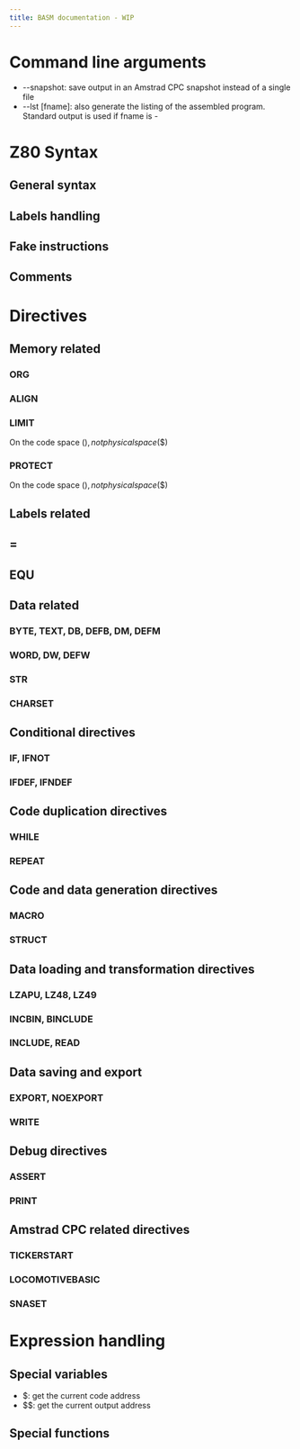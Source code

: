 ```yaml
---
title: BASM documentation - WIP
---
```


# Command line arguments

- --snapshot: save output in an Amstrad CPC snapshot instead of a single file
- --lst [fname]: also generate the listing of the assembled program. Standard output is used if fname is -

# Z80 Syntax

## General syntax

## Labels handling

## Fake instructions

## Comments

# Directives

## Memory related

### ORG

### ALIGN

### LIMIT

On the code space ($), not physical space ($$)

### PROTECT

On the code space ($), not physical space ($$)



## Labels related

## =

## EQU

## Data related

### BYTE, TEXT, DB, DEFB, DM, DEFM

### WORD, DW, DEFW

### STR

### CHARSET

## Conditional directives

### IF, IFNOT

### IFDEF, IFNDEF


## Code duplication directives

### WHILE

### REPEAT


## Code and data generation directives

### MACRO

### STRUCT

## Data loading and transformation directives

### LZAPU, LZ48, LZ49

### INCBIN, BINCLUDE

### INCLUDE, READ

## Data saving and export

### EXPORT, NOEXPORT

### WRITE


## Debug directives

### ASSERT

### PRINT

## Amstrad CPC related directives

### TICKERSTART

### LOCOMOTIVEBASIC

### SNASET

# Expression handling

## Special variables

 - $: get the current code address
 - $$: get the current output address

## Special functions